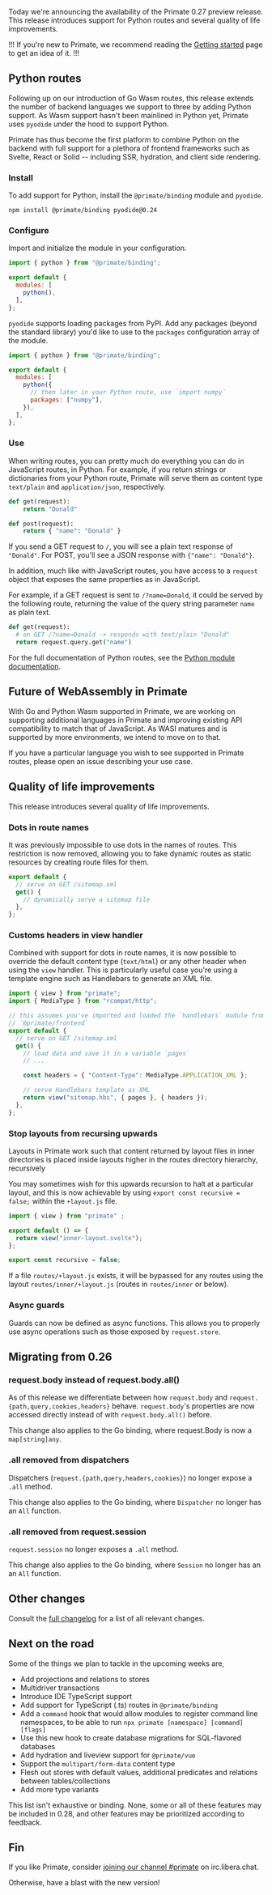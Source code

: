 Today we're announcing the availability of the Primate 0.27 preview release.
This release introduces support for Python routes and several quality of life
improvements.

!!!
If you're new to Primate, we recommend reading the [Getting started] page to
get an idea of it.
!!!

## Python routes

Following up on our introduction of Go Wasm routes, this release extends the
number of backend languages we support to three by adding Python support. As
Wasm support hasn't been mainlined in Python yet, Primate uses `pyodide` under
the hood to support Python.

Primate has thus become the first platform to combine Python on the backend
with full support for a plethora of frontend frameworks such as Svelte, React
or Solid -- including SSR, hydration, and client side rendering.

### Install

To add support for Python, install the `@primate/binding` module and `pyodide`.

`npm install @primate/binding pyodide@0.24`

### Configure

Import and initialize the module in your configuration.

```js caption=primate.config.js
import { python } from "@primate/binding";

export default {
  modules: [
    python(),
  ],
};
```

`pyodide` supports loading packages from PyPI. Add any packages (beyond the
standard library) you'd like to use to the `packages` configuration array of
the module.

```js caption=primate.config.js
import { python } from "@primate/binding";

export default {
  modules: [
    python({
      // then later in your Python route, use `import numpy`
      packages: ["numpy"],
    }),
  ],
};
```
### Use

When writing routes, you can pretty much do everything you can do in JavaScript
routes, in Python. For example, if you return strings or dictionaries from your
Python route, Primate will serve them as content type `text/plain` and
`application/json`, respectively.

```py caption=routes/index.py
def get(request):
    return "Donald"

def post(request):
    return { "name": "Donald" }
```

If you send a GET request to `/`, you will see a plain text response of
`"Donald"`. For POST, you'll see a JSON response with `{"name": "Donald"}`.

In addition, much like with JavaScript routes, you have access to a `request`
object that exposes the same properties as in JavaScript.

For example, if a GET request is sent to `/?name=Donald`, it could be served by
the following route, returning the value of the query string parameter `name`
as plain text.

```py caption=routes/index.py
def get(request):
  # on GET /?name=Donald -> responds with text/plain "Donald"
  return request.query.get("name")
```

For the full documentation of Python routes, see the
[Python module documentation].

## Future of WebAssembly in Primate

With Go and Python Wasm supported in Primate, we are working on supporting
additional languages in Primate and improving existing API compatibility to
match that of JavaScript. As WASI matures and is supported by more environments,
we intend to move on to that.

If you have a particular language you wish to see supported in Primate routes,
please open an issue describing your use case.

## Quality of life improvements

This release introduces several quality of life improvements.

### Dots in route names

It was previously impossible to use dots in the names of routes. This
restriction is now removed, allowing you to fake dynamic routes as static
resources by creating route files for them.

```js caption=routes/sitemap.xml.js
export default {
  // serve on GET /sitemap.xml
  get() {
    // dynamically serve a sitemap file
  },
};
```

### Customs headers in view handler

Combined with support for dots in route names, it is now possible to override
the default content type (`text/html`) or any other header when using the `view`
handler. This is particularly useful case you're using a template engine such
as Handlebars to generate an XML file.

```js caption=routes/sitemap.xml.js
import { view } from "primate";
import { MediaType } from "rcompat/http";

// this assumes you've imported and loaded the `handlebars` module from
// `@primate/frontend`
export default {
  // serve on GET /sitemap.xml
  get() {
    // load data and save it in a variable `pages`
    // ...

    const headers = { "Content-Type": MediaType.APPLICATION_XML };

    // serve Handlebars template as XML
    return view("sitemap.hbs", { pages }, { headers });
  },
};
```

### Stop layouts from recursing upwards

Layouts in Primate work such that content returned by layout files in inner
directories is placed inside layouts higher in the routes directory hierarchy,
recursively

You may sometimes wish for this upwards recursion to halt at a particular
layout, and this is now achievable by using `export const recursive = false;`
within the `+layout.js` file.

```js caption=routes/inner/+layout.js
import { view } from "primate" ;

export default () => {
  return view("inner-layout.svelte");
};

export const recursive = false;
```

If a file `routes/+layout.js` exists, it will be bypassed for any routes using
the layout `routes/inner/+layout.js` (routes in `routes/inner` or below).

### Async guards

Guards can now be defined as async functions. This allows you to properly use
async operations such as those exposed by `request.store`.

## Migrating from 0.26

### request.body instead of request.body.all()

As of this release we differentiate between how `request.body` and
`request.{path,query,cookies,headers}` behave. `request.body`'s properties
are now accessed directly instead of with `request.body.all()` before.

This change also applies to the Go binding, where request.Body is now a
`map[string]any`.

### .all removed from dispatchers

Dispatchers (`request.{path,query,headers,cookies}`) no longer expose a `.all`
method.

This change also applies to the Go binding, where `Dispatcher` no longer has an
`All` function.

### .all removed from request.session

`request.session` no longer exposes a `.all` method.

This change also applies to the Go binding, where `Session` no longer has an
an `All` function.

## Other changes

Consult the [full changelog][changelog] for a list of all relevant changes.

## Next on the road

Some of the things we plan to tackle in the upcoming weeks are,

* Add projections and relations to stores
* Multidriver transactions
* Introduce IDE TypeScript support
* Add support for TypeScript (.ts) routes in `@primate/binding`
* Add a `command` hook that would allow modules to register command line
  namespaces, to be able to run `npx primate [namespace] [command] [flags]`
* Use this new hook to create database migrations for SQL-flavored databases
* Add hydration and liveview support for `@primate/vue`
* Support the `multipart/form-data` content type
* Flesh out stores with default values, additional predicates and relations
  between tables/collections
* Add more type variants

This list isn't exhaustive or binding. None, some or all of these features may
be included in 0.28, and other features may be prioritized according to
feedback.

## Fin

If you like Primate, consider [joining our channel #primate][irc] on
irc.libera.chat.

Otherwise, have a blast with the new version!

[Getting started]: /guide/getting-started
[irc]: https://web.libera.chat#primate
[last release]: https://primatejs.com/blog/release-026
[changelog]: https://github.com/primatejs/primate/releases/tag/0.27.0
[Python module documentation]: /modules/python
[build]: /modules/build
